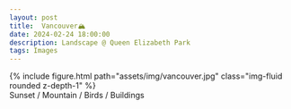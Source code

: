 ```yaml
---
layout: post
title:  Vancouver🏔️
date: 2024-02-24 18:00:00
description: Landscape @ Queen Elizabeth Park
tags: Images
---
```



<div class="row mt-3">
    <div class="col-sm mt-3 mt-md-0">
        {% include figure.html path="assets/img/vancouver.jpg" class="img-fluid rounded z-depth-1" %}
    </div>
</div>
<div class="caption">
    Sunset / Mountain / Birds / Buildings
</div>

